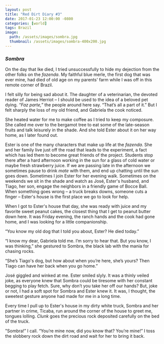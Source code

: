 ```yaml
---
layout: post
title: "Red Dirt Diary #3"
date: 2017-01-23 12:00:00 -0800
categories: [world]
tags: Brazil
image:
  path: /assets/images/sombra.jpg     
  thumbnail: /assets/images/sombra-400x200.jpg
---
```

### *Sombra*

On the day that Ike died, I tried unsuccessfully to hide my dejection from the other folks on the *fazenda*. My faithful blue merle, the first dog that was ever mine, had died of old age on my parents' farm while I was off in this remote corner of Brazil.

I felt silly for being sad about it. The daughter of a veterinarian, the devoted reader of James Herriot – I should be used to the idea of a beloved pet dying. *“Faz parte,”* the people around here say. “That’s all a part of it.” But I felt sharply the loss of my old friend, and Gabriela the cook noticed.

She heated water for me to make coffee as I tried to keep my composure. She called me over to the bergamot tree to eat some of the late-season fruits and talk leisurely in the shade. And she told Ester about it on her way home, as I later found out.

Ester is one of the many characters that make up life at the *fazenda*. She and her family live just off the road that leads to the experiment, a fact which has led them to become great friends of the project. Students stop there after a hard afternoon working in the sun for a glass of cold water or maybe fresh strawberry juice. If we are passing late in the afternoon we sometimes pause to drink *mate* with them, and end up chatting until the sun goes down. Sometimes I join Ester for her evening walk. Sometimes on the weekends we sit in the shade and watch as José, Ester's husband, and Tiago, her son, engage the neighbors in a friendly game of Bocce Ball. When something goes wrong – a truck breaks downs, someone cuts a finger – Ester's house is the first place we go to look for help.

When I got to Ester's house that day, she was ready with juice and my favorite sweet peanut cakes, the closest thing that I get to peanut butter down here. It was Friday evening, the ranch hands and the cook had gone home, and I was looking for a little companionship.

“You know my old dog that I told you about, Ester? He died today.”

“I know my dear, Gabriela told me. I’m sorry to hear that. But you know, I was thinking,” she gestured to Sombra, the black lab with the mania for chasing rocks.

“She’s Tiago's dog, but how about when you’re here, she’s yours? Then Tiago can have her back when you go home.”

José giggled and winked at me. Ester smiled slyly. It was a thinly veiled joke, as everyone knew that Sombra could be tiresome with her constant begging to play fetch. Sure, why don’t you take her off our hands? But, joke or not, I had a soft spot for Sombra and Ester knew it. It was, I thought, the sweetest gesture anyone had made for me in a long time.

Every time I pull up to Ester's house in my dirty white truck, Sombra and her partner in crime, Ticaba, run around the corner of the house to greet me, tongues lolling. *Clunk* goes the precious rock deposited carefully on the bed of the truck.

"Sombra!” I call. “You’re mine now, did you know that? You’re mine!” I toss the slobbery rock down the dirt road and wait for her to bring it back.
